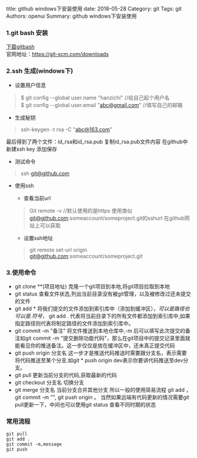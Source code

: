 title: github windows下安装使用
date: 2018-05-28
Category: git
Tags: git
Authors: openui
Summary: github windows下安装使用

### 1.git bash 安装
[下载gitbash](https://git-scm.com/download/win)<br>
官网地址：https://git-scm.com/downloads
### 2.ssh 生成(windows下)
* 设置用户信息
>$ git config --global user.name "hanzichi" //给自己起个用户名<br>
$ git config --global user.email  "abc@gmail.com" //填写自己的邮箱
* 生成秘钥
> ssh-keygen -t rsa -C "abc@163.com"  

最后得到了两个文件：id_rsa和id_rsa.pub 复制id_rsa.pub文件内容 在github中新建ssh key 添加保存
* 测试命令
> ssh git@github.com 
* 使用ssh
    * 查看当前url
    >Git remote -v //默认使用的是https
    使用类似 git@github.com:someaccount/someproject.git的sshurl 在github网站上可以获取

    * 设置ssh地址
    > git remote set-url origin git@github.com:someaccount/someproject.git
### 3.使用命令
* git clone **(项目地址)
克隆一个git项目到本地,将git项目拉取到本地
* git status 
查看文件状态,列出当前目录没有被git管理，以及被修改过还未提交的文件
* git add *
将我们提交的文件添加到索引库中（添加到缓冲区），*可以是路径也可以是.符号，* git add . 代表将当前目录下的所有文件都添加到索引库中,如果指定路径则代表将制定路径的文件添加到索引库中。
*  git commit -m "备注"
将文件推送到本地仓库中,-m 后可以填写此次提交的备注如git commit -m "提交删除功能代码"，那么在git项目中的提交记录里面就能看见你的推送备注。这一步仅仅是放在缓冲区中，还未真正提交代码
*  git push origin 分支名
这一步才是推送代码推送时需要跟分支名，表示需要将代码推送至某个分支.如git *  push origin dev表示你要讲代码推送至dev分支。
*  git pull
更新当前分支的代码,获取最新的代码
*  git checkout 分支名
切换分支
*  git merge 分支名
当前分支合并其他分支
所以一般的使用简易流程 git add ， git commit -m "", git push origin 。 当然如果远端有代码更新的情况需要git pull更新一下，中间也可以使用git status 查看不同时期的状态

### 常用流程

```
git pull
git add .
git commit -m,message
git push
```